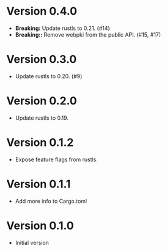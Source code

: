 # Version 0.4.0

- **Breaking:** Update rustls to 0.21. (#14)
- **Breaking::** Remove webpki from the public API. (#15, #17)

# Version 0.3.0

- Update rustls to 0.20. (#9)

# Version 0.2.0

- Update rustls to 0.19.

# Version 0.1.2

- Expose feature flags from rustls.

# Version 0.1.1

- Add more info to Cargo.toml

# Version 0.1.0

- Initial version
